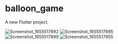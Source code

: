 # balloon_game

A new Flutter project.

![Screenshot_1655517892](https://user-images.githubusercontent.com/74671494/174782824-bfcf49b7-5e1f-4eaf-9969-73488c9e978a.png) ![Screenshot_1655517895](https://user-images.githubusercontent.com/74671494/174782866-a28297ff-0d55-4be9-9f30-dffa41d8b798.png)
![Screenshot_1655517899](https://user-images.githubusercontent.com/74671494/174782874-c3939bf5-edff-43f3-9d8e-88c9396691bd.png)
![Screenshot_1655517955](https://user-images.githubusercontent.com/74671494/174782880-c13cc68e-b5f4-4b7a-ab62-517a66f8ac8e.png)
